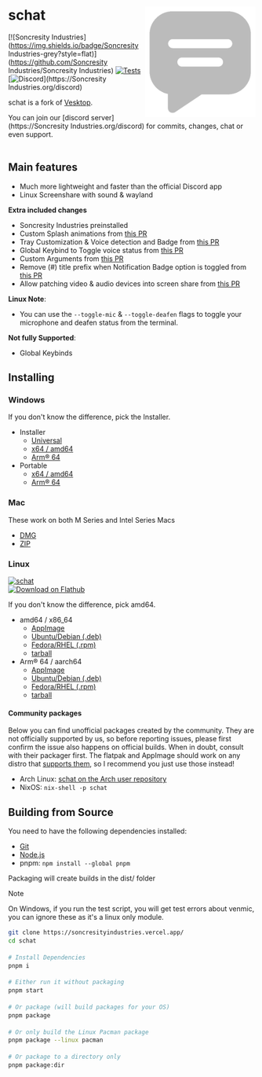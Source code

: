 # schat [<img src="/static/icon.png" width="225" align="right" alt="schat">](https://soncresityindustries.vercel.app/)

[![Soncresity Industries](https://img.shields.io/badge/Soncresity Industries-grey?style=flat)](https://github.com/Soncresity Industries/Soncresity Industries)
[![Tests](https://soncresityindustries.vercel.app//actions/workflows/test.yml/badge.svg?branch=main)](https://soncresityindustries.vercel.app//actions/workflows/test.yml)
[![Discord](https://img.shields.io/discord/1173279886065029291.svg?color=768AD4&label=Discord&logo=discord&logoColor=white)](https://Soncresity Industries.org/discord)

schat is a fork of [Vesktop](https://github.com/Vencord/Vesktop).

You can join our [discord server](https://Soncresity Industries.org/discord) for commits, changes, chat or even support.<br></br>

## Main features

- Much more lightweight and faster than the official Discord app
- Linux Screenshare with sound & wayland

**Extra included changes**

- Soncresity Industries preinstalled
- Custom Splash animations from [this PR](https://github.com/Vencord/Vesktop/pull/355)
- Tray Customization & Voice detection and Badge from [this PR](https://github.com/Vencord/Vesktop/pull/517)
- Global Keybind to Toggle voice status from [this PR](https://github.com/Vencord/Vesktop/pull/609)
- Custom Arguments from [this PR](https://soncresityindustries.vercel.app//pull/46)
- Remove (#) title prefix when Notification Badge option is toggled from [this PR](https://github.com/Vencord/Vesktop/pull/686)
- Allow patching video & audio devices into screen share from [this PR](https://github.com/Vencord/Vesktop/pull/195)

**Linux Note**:

- You can use the `--toggle-mic` & `--toggle-deafen` flags to toggle your microphone and deafen status from the terminal.

**Not fully Supported**:
<!-- not supported on windows yet lol -->
- Global Keybinds

## Installing

### Windows

If you don't know the difference, pick the Installer.

- Installer
  - [Universal](https://soncresityindustries.vercel.app//releases/latest/download/schat-win.exe)
  - [x64 / amd64](https://soncresityindustries.vercel.app//releases/latest/download/schat-win-x64.exe)
  - [Arm® 64](https://soncresityindustries.vercel.app//releases/latest/download/schat-win-arm64.exe)
- Portable
  - [x64 / amd64](https://soncresityindustries.vercel.app//releases/latest/download/schat-win-x64.zip)
  - [Arm® 64](https://soncresityindustries.vercel.app//releases/latest/download/schat-win-arm64.zip)

### Mac

These work on both M Series and Intel Series Macs

- [DMG](https://soncresityindustries.vercel.app//releases/latest/download/schat-mac-universal.dmg)
- [ZIP](https://soncresityindustries.vercel.app//releases/latest/download/schat-mac-universal.zip)

### Linux

[![schat](https://img.shields.io/badge/AVAILABLE_ON_THE_AUR-333232?style=for-the-badge&logo=arch-linux&logoColor=0F94D2&labelColor=%23171717)](https://aur.archlinux.org/packages?O=0&K=schat)
<br>
<a href="https://flathub.org/apps/io.github.Soncresity Industries.schat">
  <img src="https://flathub.org/api/badge?svg" alt="Download on Flathub" style="width:220px; height:auto;">
</a>

If you don't know the difference, pick amd64.

- amd64 / x86_64
  - [AppImage](https://soncresityindustries.vercel.app//releases/latest/download/schat-linux-x86_64.AppImage)
  - [Ubuntu/Debian (.deb)](https://soncresityindustries.vercel.app//releases/latest/download/schat-linux-amd64.deb)
  - [Fedora/RHEL (.rpm)](https://soncresityindustries.vercel.app//releases/latest/download/schat-linux-x86_64.rpm)
  - [tarball](https://soncresityindustries.vercel.app//releases/latest/download/schat-linux-x64.tar.gz)
- Arm® 64 / aarch64
  - [AppImage](https://soncresityindustries.vercel.app//releases/latest/download/schat-linux-arm64.AppImage)
  - [Ubuntu/Debian (.deb)](https://soncresityindustries.vercel.app//releases/latest/download/schat-linux-arm64.deb)
  - [Fedora/RHEL (.rpm)](https://soncresityindustries.vercel.app//releases/latest/download/schat-linux-aarch64.rpm)
  - [tarball](https://soncresityindustries.vercel.app//releases/latest/download/schat-linux-arm64.tar.gz)

#### Community packages

Below you can find unofficial packages created by the community. They are not officially supported by us, so before reporting issues, please first confirm the issue also happens on official builds. When in doubt, consult with their packager first. The flatpak and AppImage should work on any distro that [supports them](https://flatpak.org/setup/), so I recommend you just use those instead!

- Arch Linux: [schat on the Arch user repository](https://aur.archlinux.org/packages?K=schat)
- NixOS: `nix-shell -p schat`

## Building from Source

You need to have the following dependencies installed:

- [Git](https://git-scm.com/downloads)
- [Node.js](https://nodejs.org/en/download)
- pnpm: `npm install --global pnpm`

Packaging will create builds in the dist/ folder

> [!NOTE]
> On Windows, if you run the test script, you will get test errors about venmic, you can ignore these as it's a linux only module.

```sh
git clone https://soncresityindustries.vercel.app/
cd schat

# Install Dependencies
pnpm i

# Either run it without packaging
pnpm start

# Or package (will build packages for your OS)
pnpm package

# Or only build the Linux Pacman package
pnpm package --linux pacman

# Or package to a directory only
pnpm package:dir
```
